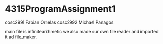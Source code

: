 # 4315ProgramAssignment1
cosc2991 Fabian Ornelas
cosc2992 Michael Panagos


main file is infinitearithmetic we also made our own file reader and imported it ad file_maker.